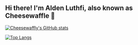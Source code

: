 ## Hi there! I'm Alden Luthfi, also known as Cheesewaffle 👋 
[![Cheesewaffly's GitHub stats](https://github-readme-stats.vercel.app/api?username=Cheesewaffly&hide=prs&show_icons=true&include_all_commits=true&theme=github_dark&border_color=161b22)](https://github.com/Cheesewaffly)

[![Top Langs](https://github-readme-stats.vercel.app/api/top-langs/?username=Cheesewaffly&layout=compact&theme=github_dark&card_width=445&border_color=161b22)]([https://github.com/anuraghazra/github-readme-stats](https://github.com/Cheesewaffly))

